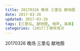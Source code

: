 ```yaml
---
title: 20170326 晚场 三里屯 献地图
date: 2017-03-26
updated: 2017-03-26
tags: [三里屯, 献地图, 相声, 高峰] 
categories: (2017)丁酉年场次 
---
```

20170326 晚场 三里屯 献地图